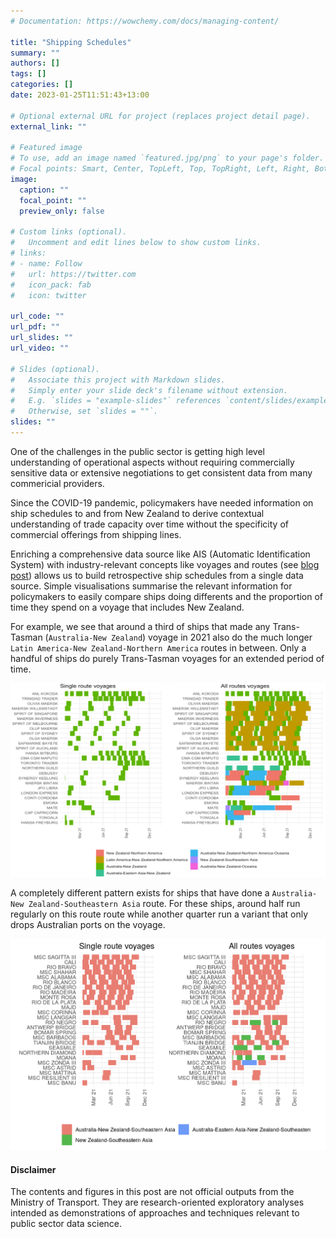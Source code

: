 ```yaml
---
# Documentation: https://wowchemy.com/docs/managing-content/

title: "Shipping Schedules"
summary: ""
authors: []
tags: []
categories: []
date: 2023-01-25T11:51:43+13:00

# Optional external URL for project (replaces project detail page).
external_link: ""

# Featured image
# To use, add an image named `featured.jpg/png` to your page's folder.
# Focal points: Smart, Center, TopLeft, Top, TopRight, Left, Right, BottomLeft, Bottom, BottomRight.
image:
  caption: ""
  focal_point: ""
  preview_only: false

# Custom links (optional).
#   Uncomment and edit lines below to show custom links.
# links:
# - name: Follow
#   url: https://twitter.com
#   icon_pack: fab
#   icon: twitter

url_code: ""
url_pdf: ""
url_slides: ""
url_video: ""

# Slides (optional).
#   Associate this project with Markdown slides.
#   Simply enter your slide deck's filename without extension.
#   E.g. `slides = "example-slides"` references `content/slides/example-slides.md`.
#   Otherwise, set `slides = ""`.
slides: ""
---
```

One of the challenges in the public sector is getting high level understanding of operational aspects without requiring commercially sensitive data or extensive negotiations to get consistent data from many commericial providers. 

Since the COVID-19 pandemic, policymakers have needed information on ship schedules to and from New Zealand to derive contextual understanding of trade capacity over time without the specificity of commercial offerings from shipping lines. 

Enriching a comprehensive data source like AIS (Automatic Identification System) with industry-relevant concepts like voyages and routes (see [blog post](https://shriv-portfolio.netlify.app/post/maritime-data-enrichment/)) allows us to build retrospective ship schedules from a single data source. Simple visualisations summarise the relevant information for policymakers to easily compare ships doing differents and the proportion of time they spend on a voyage that includes New Zealand. 

For example, we see that around a third of ships that made any Trans-Tasman (`Australia-New Zealand`) voyage in 2021 also do the much longer `Latin America-New Zealand-Northern America` routes in between. Only a handful of ships do purely Trans-Tasman voyages for an extended period of time. 

![](shipping-schedules-trans-tasman.png)

A completely different pattern exists for ships that have done a `Australia-New Zealand-Southeastern Asia` route. For these ships, around half run regularly on this route route while another quarter run a variant that only drops Australian ports on the voyage. 

![](shipping-schedules-seasia.png)

#### Disclaimer
The contents and figures in this post are not official outputs from the Ministry of Transport. They are research-oriented exploratory analyses intended as demonstrations of approaches and techniques relevant to public sector data science. 